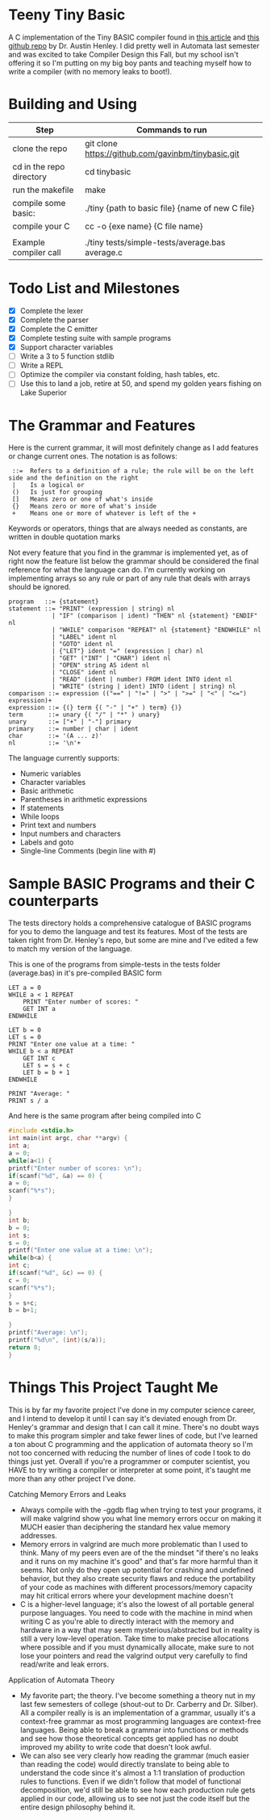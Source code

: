 # Teeny Tiny Basic
A C implementation of the Tiny BASIC compiler found in [this article](http://web.eecs.utk.edu/~azh/blog/teenytinycompiler1.html) and [this github repo](https://github.com/AZHenley/teenytinycompiler) by Dr. Austin Henley. I did pretty well in Automata last semester and was excited to take Compiler Design this Fall, but my
school isn't offering it so I'm putting on my big boy pants and teaching myself how to write a compiler (with no memory leaks to boot!).

# Building and Using
|          Step            |                  Commands to run                           |
|--------------------------|------------------------------------------------------------|
| clone the repo           | git clone https://github.com/gavinbm/tinybasic.git         |
| cd in the repo directory | cd tinybasic                                               |
| run the makefile         | make                                                       |
| compile some basic:      | ./tiny {path to basic file} {name of new C file}           |
| compile your C           | cc -o {exe name} {C file name}                             |
|                          |                                                            |
| Example compiler call    |./tiny tests/simple-tests/average.bas average.c             |

# Todo List and Milestones
- [x] Complete the lexer
- [x] Complete the parser
- [x] Complete the C emitter
- [x] Complete testing suite with sample programs
- [x] Support character variables
- [ ] Write a 3 to 5 function stdlib
- [ ] Write a REPL
- [ ] Optimize the compiler via constant folding, hash tables, etc.
- [ ] Use this to land a job, retire at 50, and spend my golden years fishing on Lake Superior

# The Grammar and Features
Here is the current grammar, it will most definitely change as I add features or change current ones. The notation is as follows:
```
 ::=  Refers to a definition of a rule; the rule will be on the left side and the definition on the right
 |    Is a logical or
 ()   Is just for grouping
 []   Means zero or one of what's inside
 {}   Means zero or more of what's inside
 +    Means one or more of whatever is left of the +
```
Keywords or operators, things that are always needed as constants, are written in double quotation marks

Not every feature that you find in the grammar is implemented yet, as of right now the feature list below the grammar should be considered the final reference for what the language can do. I'm currently working on implementing arrays so any rule or part of any rule that deals with arrays should be ignored.
```
program   ::= {statement}
statement ::= "PRINT" (expression | string) nl
            | "IF" (comparison | ident) "THEN" nl {statement} "ENDIF" nl
            | "WHILE" comparison "REPEAT" nl {statement} "ENDWHILE" nl
            | "LABEL" ident nl
            | "GOTO" ident nl
            | {"LET"} ident "=" (expression | char) nl
            | "GET" ("INT" | "CHAR") ident nl
            | "OPEN" string AS ident nl
            | "CLOSE" ident nl
            | "READ" (ident | number) FROM ident INTO ident nl
            | "WRITE" (string | ident) INTO (ident | string) nl
comparison ::= expression (("==" | "!=" | ">" | ">=" | "<" | "<=") expression)+
expression ::= {(} term {( "-" | "+" ) term} {)}
term       ::= unary {( "/" | "*" ) unary}
unary      ::= ["+" | "-"] primary
primary    ::= number | char | ident
char       ::= '(A ... z)'
nl         ::= '\n'+
```

The language currently supports:
- Numeric variables
- Character variables
- Basic arithmetic
- Parentheses in arithmetic expressions
- If statements
- While loops
- Print text and numbers
- Input numbers and characters
- Labels and goto
- Single-line Comments (begin line with #)

# Sample BASIC Programs and their C counterparts
The tests directory holds a comprehensive catalogue of BASIC programs for you to demo the language and test its features. Most of the tests are taken right from Dr. Henley's repo, but some are mine and I've edited a few to match my version of the language.

This is one of the programs from simple-tests in the tests folder (average.bas) in it's pre-compiled BASIC form
```BASIC
LET a = 0
WHILE a < 1 REPEAT
    PRINT "Enter number of scores: "
    GET INT a
ENDWHILE

LET b = 0
LET s = 0
PRINT "Enter one value at a time: "
WHILE b < a REPEAT
    GET INT c
    LET s = s + c
    LET b = b + 1
ENDWHILE

PRINT "Average: "
PRINT s / a

```
And here is the same program after being compiled into C
```C
#include <stdio.h>
int main(int argc, char **argv) {
int a;
a = 0;
while(a<1) {
printf("Enter number of scores: \n");
if(scanf("%d", &a) == 0) {
a = 0;
scanf("%*s");
}

}
int b;
b = 0;
int s;
s = 0;
printf("Enter one value at a time: \n");
while(b<a) {
int c;
if(scanf("%d", &c) == 0) {
c = 0;
scanf("%*s");
}
s = s+c;
b = b+1;

}
printf("Average: \n");
printf("%d\n", (int)(s/a));
return 0;
}
```

# Things This Project Taught Me
This is by far my favorite project I've done in my computer science career, and I intend to develop it until I can say
it's deviated enough from Dr. Henley's grammar and design that I can call it mine. There's no doubt ways to make this program
simpler and take fewer lines of code, but I've learned a ton about C programming and the application of automata theory
so I'm not too concerned with reducing the number of lines of code I took to do things just yet. Overall if you're a 
programmer or computer scientist, you HAVE to try writing a compiler or interpreter at some point, it's taught me more than
any other project I've done.

Catching Memory Errors and Leaks
 - Always compile with the -ggdb flag when trying to test your programs, it will make valgrind show you what line
   memory errors occur on making it MUCH easier than deciphering the standard hex value memory addresses.
 - Memory errors in valgrind are much more problematic than I used to think. Many of my peers even are of the
   the mindset "if there's no leaks and it runs on my machine it's good" and that's far more harmful than it seems.
   Not only do they open up potential for crashing and undefined behavior, but they also create security flaws and
   reduce the portability of your code as machines with different processors/memory capacity may hit critical errors
   where your development machine doesn't
 - C is a higher-level language; it's also the lowest of all portable general purpose languages. You need to code with
   the machine in mind when writing C as you're able to directly interact with the memory and hardware in a way that
   may seem mysterious/abstracted but in reality is still a very low-level operation. Take time to make precise allocations
   where possible and if you must dynamically allocate, make sure to not lose your pointers and read the valgrind output
   very carefully to find read/write and leak errors.

Application of Automata Theory
 - My favorite part; the theory. I've become something a theory nut in my last few semesters of college (shout-out to Dr. Carberry 
   and Dr. Silber). All a compiler really is is an implementation of a grammar, usually it's a context-free grammar as most programming
   languages are context-free languages. Being able to break a grammar into functions or methods and see how those theoretical concepts
   get applied has no doubt improved my ability to write code that doesn't look awful.
 - We can also see very clearly how reading the grammar (much easier than reading the code) would directly translate to being able to
   understand the code since it's almost a 1:1 translation of production rules to functions. Even if we didn't follow that model of
   functional decomposition, we'd still be able to see how each production rule gets applied in our code, allowing us to see not just
   the code itself but the entire design philosophy behind it.
